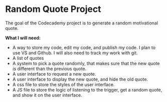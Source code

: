 # Random Quote Project
The goal of the Codecademy project is to generate a random motivational quote.

**What I will need:**
* A way to store my code, edit my code, and publish my code. I plan to use VS and Github. I will also need to track my work with git.
* A list of quotes
* A system to pick a quote randomly, that makes sure that the new quote is different than the previous quote.
* A user interface to request a new quote.
* A user interface to display the new quote, and hide the old quote.
* A css file to store the styles of the user interface.
* A JS file to store the logic of listening to the trigger, get a random quote, and show it on the user interface.

